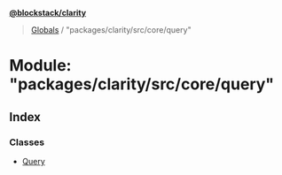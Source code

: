 **[@blockstack/clarity](../README.md)**

> [Globals](../globals.md) / "packages/clarity/src/core/query"

# Module: "packages/clarity/src/core/query"

## Index

### Classes

- [Query](../classes/_packages_clarity_src_core_query_.query.md)
